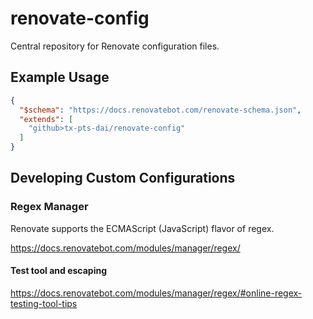 # renovate-config

Central repository for Renovate configuration files.


## Example Usage
```renovate.json
{
  "$schema": "https://docs.renovatebot.com/renovate-schema.json",
  "extends": [
    "github>tx-pts-dai/renovate-config"
  ]
}
```

## Developing Custom Configurations

### Regex Manager

Renovate supports the ECMAScript (JavaScript) flavor of regex.

https://docs.renovatebot.com/modules/manager/regex/

#### Test tool and escaping

https://docs.renovatebot.com/modules/manager/regex/#online-regex-testing-tool-tips
